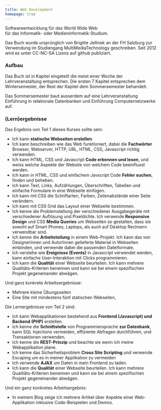 ```yaml
--- 
title: Web Development
homepage: true
---
```


Softwareentwicklung für das World Wide Web <br>
für das Informatik- oder Medieninformatik-Studium.


Das Buch wurde ursprünglich von Brigitte Jellinek an der FH Salzburg
zur Verwendung im Studiengang MultiMediaTechnology geschreiben. Seit
2012 wird es unter CC-NC-SA Lizenz auf github publiziert. 

### Aufbau

Das Buch ist in Kapitel eingeteilt die meist einer Woche der Lehrveranstaltung
entsprechen.  Die ersten 7 Kapitel entsprechen dem Wintersemester, der Rest
der Kapitel dem Sommersemester behandelt. 

Das Sommersemester baut ausserdem auf eine Lehrveranstaltung Einführung in relationale Datenbanken 
und Einführung Computernetzwerke auf.

### (Lern)ergebnisse 

Das Ergebnis von Teil 1 dieses Kurses sollte sein:

* Ich kann **statische Webseiten erstellen**.
* Ich kann beschreiben wie das Web funktioniert, dabei die **Fachwörter** Browser, Webserver, HTTP, URL, HTML, CSS, Javascript richtig verwenden.
* Ich kann HTML, CSS und Javascript **Code erkennen und lesen**, und weiss welche Aspekte der Website von welchem Code beeinflusst werden.
* Ich kann in HTML, CSS und einfachem Javscript Code **Fehler suchen**, finden und beheben.
* Ich kann Text, Links, Aufzählungen, Überschriften, Tabellen und einfache Formulare in eine Webseite einfügen.
* Ich kann mit CSS die Schriftarten, Farben, Zeilenabstände einer Seite verändern.
* Ich kann mit CSS Grid das Layout einer Webseite bestimmen.
* Ich kenne die Problemstellung der verschiedener Ausgabegeräte mit verschiedener Auflösung und Pixeldichte. Ich verwende **Responsive Design** und CSS **Media Queries** um Webseiten so gestalten, dass sie sowohl auf Smart Phones, Laptops, als auch auf Desktop Rechnern verwendbar sind. 
* Ich kenne die **Arbeitsteilung** in einem Web-Projekt. Ich kann das von DesignerInnen und AutorInnen gelieferte Material in Webseiten einbinden, und verwende dabei die passenden Dateiformate.
* Ich verstehe wie **Ereignisse (Events)** in Javascript verwendet werden, kann einfache User-Interaktion mit Clicks programmieren.
* Ich kann die **Qualität** einer Webseite beurteilen. Ich kann mehrere Qualitäts-Kriterien benennen und kann sie bei einem spezifischen Projekt gegeneinander abwägen.

Und ganz konkrete Arbeitsergebnisse:

* Mehrere kleine Übungsseiten
* Eine Site mit mindestens fünf statischen Webseiten, 


Die Lernergebnisse von Teil 2 sind:

* Ich kann Webapplikationen bestehend aus **Frontend (Javascript) und Backend (PHP)** erstellen.
* Ich kenne die **Schnittstelle** von Programmiersprache **zur Datenbank**, kann SQL Injections vermeiden, effiziente Abfragen durchführen, und Transaktionen verwenden.
* Ich kenne die **REST-Prinzip** und beachte sie wenn ich meine Webapplikation plane.
* Ich kenne das Sicherheitsproblem  **Cross Site Scripting** und verwende Escaping um es in meiner Applikation zu vermeiden
* Ich verwende **AJAX** um Daten in mein Frontend zu laden. 
* Ich kann die **Qualität** einer Webseite beurteilen. Ich kann mehrere Qualitäts-Kriterien benennen und kann sie bei einem spezifischen Projekt gegeneinander abwägen.

Und ein ganz konkretes Arbeitsergebnis:

* In meinem Blog zeige ich mehrere Artikel über Aspekte einer Web-Applikation inklusive Code-Beispielen und Demos.



